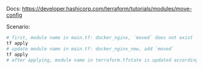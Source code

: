 Docs: https://developer.hashicorp.com/terraform/tutorials/modules/move-config

Scenario:
```bash
# first, module name in main.tf: docker_nginx, `moved` does not exist
tf apply
# update module name in main.tf: docker_nginx_new, add `moved`
tf apply
# after applying, module name in terraform.tfstate is updated accordingly, but not changes in applied resources
```